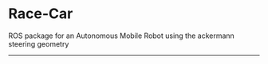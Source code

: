 # Race-Car
ROS package for an Autonomous Mobile Robot using the ackermann steering geometry

-----------------------------------------------------------------------------------------------------------------------------------------------------------
